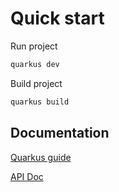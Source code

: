 # Quick start

Run project

```bash
quarkus dev
```

Build project

```bash
quarkus build
```

## Documentation

[Quarkus guide](https://quarkus.io/guides/rest-json)

[API Doc](localhost:8080/q/swagger-ui/)